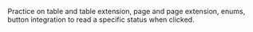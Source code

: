 Practice on table and table extension, page and page extension, enums, button integration to read a specific status when clicked.
